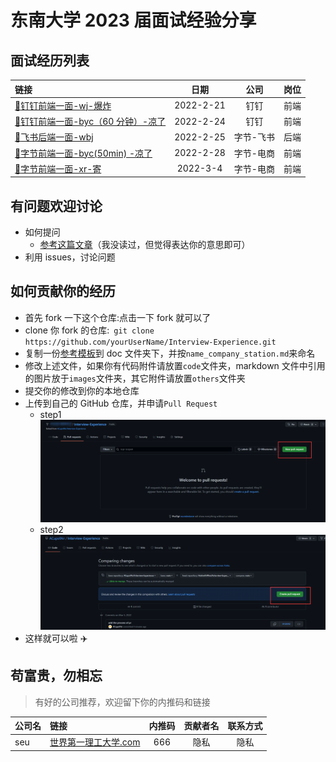 # 东南大学 2023 届面试经验分享

## 面试经历列表

| 链接                                                                    |   日期    |   公司    | 岗位 |
| :---------------------------------------------------------------------- | :-------: | :-------: | :--: |
| [:link:钉钉前端一面-wj-爆炸](./doc/wj_dingding_fontend.md)              | 2022-2-21 |   钉钉    | 前端 |
| [:link:钉钉前端一面-byc（60 分钟）-凉了](./doc/byc_dingding_fontend.md) | 2022-2-24 |   钉钉    | 前端 |
| [:link:飞书后端一面-wbj](./doc/wbj_bytedance_backend.md)                | 2022-2-25 | 字节-飞书 | 后端 |
| [:link:字节前端一面-byc(50min) -凉了](./doc/byc_bytedance_fontend.md)   | 2022-2-28 | 字节-电商 | 前端 |
| [:link:字节前端一面-xr-寄](./doc/xr_bytedance_fontend.md)               | 2022-3-4  | 字节-电商 | 前端 |

## 有问题欢迎讨论

- 如何提问
  - [参考这篇文章](https://github.com/ryanhanwu/How-To-Ask-Questions-The-Smart-Way/blob/main/README-zh_CN.md)（我没读过，但觉得表达你的意思即可）
- 利用 issues，讨论问题

## 如何贡献你的经历

- 首先 fork 一下这个仓库:点击一下 fork 就可以了
- clone 你 fork 的仓库:` git clone https://github.com/yourUserName/Interview-Experience.git`
- 复制一份[参考模板](./template.md)到 doc 文件夹下，并按`name_company_station.md`来命名
- 修改上述文件，如果你有代码附件请放置`code`文件夹，markdown 文件中引用的图片放于`images`文件夹，其它附件请放置`others`文件夹
- 提交你的修改到你的本地仓库
- 上传到自己的 GitHub 仓库，并申请`Pull Request`
  - step1
    ![](images/pr_example1.png)
  - step2
    ![](images/pr_example2.png)
- 这样就可以啦 :airplane:

## 苟富贵，勿相忘

> 有好的公司推荐，欢迎留下你的内推码和链接

| 公司名 | 链接                                                 | 内推码 | 贡献者名 | 联系方式 |
| :----- | :--------------------------------------------------- | :----: | :------: | :------: |
| seu    | [世界第一理工大学.com](https://世界第一理工大学.com) |  666   |   隐私   |   隐私   |
